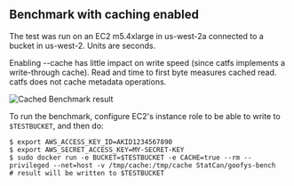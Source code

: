 ## Benchmark with caching enabled

The test was run on an EC2 m5.4xlarge in us-west-2a connected to a
bucket in us-west-2. Units are seconds.

Enabling --cache has little impact on write speed (since catfs implements a write-through cache). Read and time to first byte measures cached read. catfs does not cache metadata operations.

![Cached Benchmark result](/bench/cache/bench.png?raw=true "Cached Benchmark")

To run the benchmark, configure EC2's instance role to be able to write to `$TESTBUCKET`, and then do:
```ShellSession
$ export AWS_ACCESS_KEY_ID=AKID1234567890
$ export AWS_SECRET_ACCESS_KEY=MY-SECRET-KEY
$ sudo docker run -e BUCKET=$TESTBUCKET -e CACHE=true --rm --privileged --net=host -v /tmp/cache:/tmp/cache StatCan/goofys-bench
# result will be written to $TESTBUCKET
```

